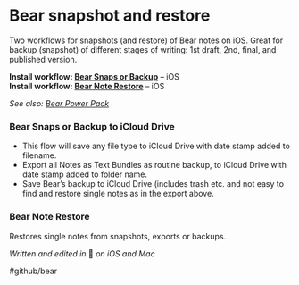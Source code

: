 # Bear snapshot and restore
Two workflows for snapshots (and restore) of Bear notes on iOS. 
Great for backup (snapshot) of different stages of writing: 1st draft, 2nd, final, and published version.

**Install workflow: [Bear Snaps or Backup](https://workflow.is/workflows/8c15998b126943db9eedaf14f02c1b4e)** – iOS  
**Install workflow: [Bear Note Restore](https://workflow.is/workflows/c51585ffce924f93a6a2824aae00545a)** – iOS

*See also: [Bear Power Pack](https://github.com/rovest/Bear-Power-Pack/blob/master/README.md)*

### Bear Snaps or Backup to iCloud Drive
* This flow will save any file type to iCloud Drive with date stamp added to filename. 
* Export all Notes as Text Bundles as routine backup, to iCloud Drive with date stamp added to folder name.
* Save Bear’s backup to iCloud Drive (includes trash etc. and not easy to find and restore single notes as in the export above.

### Bear Note Restore
Restores single notes from snapshots, exports or backups.

*Written and edited in* 🐻 *on iOS and Mac*

#github/bear